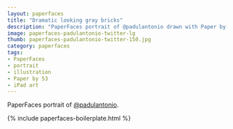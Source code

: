 ```yaml
---
layout: paperfaces
title: "Dramatic looking gray bricks"
description: "PaperFaces portrait of @padulantonio drawn with Paper by 53 on an iPad."
image: paperfaces-padulantonio-twitter-lg
thumb: paperfaces-padulantonio-twitter-150.jpg
category: paperfaces
tags: 
- PaperFaces
- portrait
- illustration
- Paper by 53
- iPad art
---
```


PaperFaces portrait of [@padulantonio](http://twitter.com/padulantonio).

{% include paperfaces-boilerplate.html %}